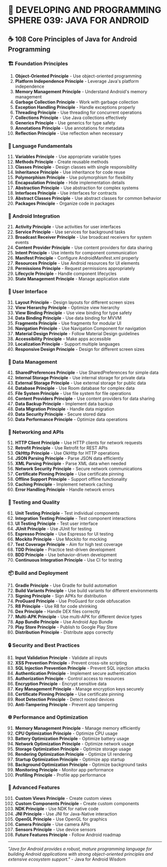 # 🌟 DEVELOPING AND PROGRAMMING SPHERE 039: JAVA FOR ANDROID

## ☕ 108 Core Principles of Java for Android Programming

### 🏗️ Foundation Principles

1. **Object-Oriented Principle** - Use object-oriented programming
2. **Platform Independence Principle** - Leverage Java's platform independence
3. **Memory Management Principle** - Understand Android's memory management
4. **Garbage Collection Principle** - Work with garbage collection
5. **Exception Handling Principle** - Handle exceptions properly
6. **Threading Principle** - Use threading for concurrent operations
7. **Collections Principle** - Use Java collections effectively
8. **Generics Principle** - Use generics for type safety
9. **Annotations Principle** - Use annotations for metadata
10. **Reflection Principle** - Use reflection when necessary

### 🎯 Language Fundamentals

11. **Variables Principle** - Use appropriate variable types
12. **Methods Principle** - Create reusable methods
13. **Classes Principle** - Design classes with single responsibility
14. **Inheritance Principle** - Use inheritance for code reuse
15. **Polymorphism Principle** - Use polymorphism for flexibility
16. **Encapsulation Principle** - Hide implementation details
17. **Abstraction Principle** - Use abstraction for complex systems
18. **Interfaces Principle** - Use interfaces for contracts
19. **Abstract Classes Principle** - Use abstract classes for common behavior
20. **Packages Principle** - Organize code in packages

### 🧮 Android Integration

21. **Activity Principle** - Use activities for user interfaces
22. **Service Principle** - Use services for background tasks
23. **Broadcast Receiver Principle** - Use broadcast receivers for system events
24. **Content Provider Principle** - Use content providers for data sharing
25. **Intent Principle** - Use intents for component communication
26. **Manifest Principle** - Configure AndroidManifest.xml properly
27. **Resources Principle** - Use Android resources for UI elements
28. **Permissions Principle** - Request permissions appropriately
29. **Lifecycle Principle** - Handle component lifecycles
30. **State Management Principle** - Manage application state

### 🎨 User Interface

31. **Layout Principle** - Design layouts for different screen sizes
32. **View Hierarchy Principle** - Optimize view hierarchy
33. **View Binding Principle** - Use view binding for type safety
34. **Data Binding Principle** - Use data binding for MVVM
35. **Fragments Principle** - Use fragments for modular UI
36. **Navigation Principle** - Use Navigation Component for navigation
37. **Material Design Principle** - Follow Material Design guidelines
38. **Accessibility Principle** - Make apps accessible
39. **Localization Principle** - Support multiple languages
40. **Responsive Design Principle** - Design for different screen sizes

### 🔧 Data Management

41. **SharedPreferences Principle** - Use SharedPreferences for simple data
42. **Internal Storage Principle** - Use internal storage for private data
43. **External Storage Principle** - Use external storage for public data
44. **Database Principle** - Use Room database for complex data
45. **File System Principle** - Use file system for file operations
46. **Content Providers Principle** - Use content providers for data sharing
47. **Data Backup Principle** - Implement data backup
48. **Data Migration Principle** - Handle data migration
49. **Data Security Principle** - Secure stored data
50. **Data Performance Principle** - Optimize data operations

### 🚀 Networking and APIs

51. **HTTP Client Principle** - Use HTTP clients for network requests
52. **Retrofit Principle** - Use Retrofit for REST APIs
53. **OkHttp Principle** - Use OkHttp for HTTP operations
54. **JSON Parsing Principle** - Parse JSON data efficiently
55. **XML Parsing Principle** - Parse XML data when needed
56. **Network Security Principle** - Secure network communications
57. **Certificate Pinning Principle** - Use certificate pinning
58. **Offline Support Principle** - Support offline functionality
59. **Caching Principle** - Implement network caching
60. **Error Handling Principle** - Handle network errors

### 🧪 Testing and Quality

61. **Unit Testing Principle** - Test individual components
62. **Integration Testing Principle** - Test component interactions
63. **UI Testing Principle** - Test user interface
64. **JUnit Principle** - Use JUnit for testing
65. **Espresso Principle** - Use Espresso for UI testing
66. **Mockito Principle** - Use Mockito for mocking
67. **Test Coverage Principle** - Aim for high test coverage
68. **TDD Principle** - Practice test-driven development
69. **BDD Principle** - Use behavior-driven development
70. **Continuous Integration Principle** - Use CI for testing

### 📦 Build and Deployment

71. **Gradle Principle** - Use Gradle for build automation
72. **Build Variants Principle** - Use build variants for different environments
73. **Signing Principle** - Sign APKs for distribution
74. **ProGuard Principle** - Use ProGuard for code obfuscation
75. **R8 Principle** - Use R8 for code shrinking
76. **Dex Principle** - Handle DEX files correctly
77. **Multi-APK Principle** - Use multi-APK for different device types
78. **App Bundle Principle** - Use Android App Bundle
79. **Play Store Principle** - Publish to Google Play Store
80. **Distribution Principle** - Distribute apps correctly

### 🔒 Security and Best Practices

81. **Input Validation Principle** - Validate all inputs
82. **XSS Prevention Principle** - Prevent cross-site scripting
83. **SQL Injection Prevention Principle** - Prevent SQL injection attacks
84. **Authentication Principle** - Implement secure authentication
85. **Authorization Principle** - Control access to resources
86. **Encryption Principle** - Encrypt sensitive data
87. **Key Management Principle** - Manage encryption keys securely
88. **Certificate Pinning Principle** - Use certificate pinning
89. **Root Detection Principle** - Detect rooted devices
90. **Anti-Tampering Principle** - Prevent app tampering

### 🌐 Performance and Optimization

91. **Memory Management Principle** - Manage memory efficiently
92. **CPU Optimization Principle** - Optimize CPU usage
93. **Battery Optimization Principle** - Optimize battery usage
94. **Network Optimization Principle** - Optimize network usage
95. **Storage Optimization Principle** - Optimize storage usage
96. **Rendering Optimization Principle** - Optimize UI rendering
97. **Startup Optimization Principle** - Optimize app startup
98. **Background Optimization Principle** - Optimize background tasks
99. **Monitoring Principle** - Monitor app performance
100. **Profiling Principle** - Profile app performance

### 🚀 Advanced Features

101. **Custom Views Principle** - Create custom views
102. **Custom Components Principle** - Create custom components
103. **NDK Principle** - Use NDK for native code
104. **JNI Principle** - Use JNI for Java-Native interaction
105. **OpenGL Principle** - Use OpenGL for graphics
106. **Camera Principle** - Use camera APIs
107. **Sensors Principle** - Use device sensors
108. **Future Features Principle** - Follow Android roadmap

---

*"Java for Android provides a robust, mature programming language for building Android applications with strong object-oriented principles and extensive ecosystem support."* - Java for Android Wisdom


